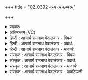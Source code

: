 +++
title = "02_0392 यस्य त्यच्छम्बरम्"

+++
<details><summary>पदपाठः</summary>

य꣡स्य꣢꣯। त्यत्। शं꣡ब꣢꣯रम्। शम्। ब꣣रम्। म꣡दे꣢। दि꣡वो꣢꣯दासाय। दि꣡वः꣢꣯। दा꣣साय। रन्ध꣡य꣢न्। अ꣣य꣢म्। सः। सो꣡मः꣢। इ꣣न्द्र। ते। सुतः꣢। पि꣡ब꣢꣯। ३९२।
</details>

<details><summary>अधिमन्त्रम् (VC)</summary>

- इन्द्रः
- भरद्वाजो बार्हस्पत्यः
- उष्णिक्
- ऋषभः
- ऐन्द्रं काण्डम्
</details>

<details><summary>हिन्दी : आचार्य रामनाथ वेदालंकार - विषयः</summary>

अगले मन्त्र में परमात्मा के वीरतापूर्ण कर्म की प्रशंसा करते हुए उसका आह्वान किया गया है।
</details>

<details><summary>हिन्दी : आचार्य रामनाथ वेदालंकार - पदार्थः</summary>

पदार्थान्वय -  हे (इन्द्र) विघ्नविदारक परमात्मन् ! (यस्य) जिस पुरुषार्थमिश्रित भक्तिरूप सोमरस के (मदे) हर्ष में (दिवोदासाय) मन आदि को प्रकाश देनेवाले जीवात्मा की सहायता के लिए, आप (शम्बरम्) योगमार्ग में आये आनन्द और शान्ति के आच्छादक विघ्नसमूह को (रन्धयन्) विनष्ट करते हुए (त्यत्) प्रसिद्ध वीर कर्म को करते हो, (अयं सः) यह वह (सोमः) पुरुषार्थमिश्रित भक्तिरस (ते) आपके लिए (सुतः) अभिषुत है, उसका (पिब) पान करो ॥२॥
</details>

<details><summary>हिन्दी : आचार्य रामनाथ वेदालंकार - भावार्थः</summary>

भावार्थ -  पुरुषार्थपूर्ण भक्ति से आराधना किया गया परमेश्वर योगसाधक के मार्ग में आये हुए सब विघ्नों का निराकरण करके योगसिद्धि प्रदान करता है ॥२॥
</details>

<details><summary>संस्कृत : आचार्य रामनाथ वेदालंकार - विषयः</summary>

अथ परमात्मनो वीरकर्म प्रशंसन् तमाह्वयति।
</details>

<details><summary>संस्कृत : आचार्य रामनाथ वेदालंकार - पदार्थः</summary>

पदार्थान्वय -  हे (इन्द्र) विघ्नविदारक परमात्मन् ! (यस्य) पुरुषार्थमिश्रितस्य भक्तिरूपस्य सोमरसस्य (मदे) हर्षे (दिवोदासाय२) मनआदिभ्यः दिवः प्रकाशस्य दात्रे जीवात्मने, तत्साहाय्यार्थमिति भावः। दासृ दाने, भ्वादिः। ‘दिवश्च दासे षष्ठ्या अलुग् वक्तव्यः। अ० ६।३।२१’ वा० इति षष्ठ्या अलुक्। ‘आद्युदात्तप्रकरणे दिवोदासादीनामुपसंख्यानम्। अ० ६।२।९१’ वा० इत्याद्युदात्तः। त्वम् (शम्बरम्३) शम् आनन्दम् शान्तिं च वारयति आच्छादयतीति शम्बरः। वबयोरभेदात् शम्वर एव शम्बरः तम्, योगमार्गे समागतं विघ्नसमूहम् (रन्धयन्) विनाशयन्। रध हिंसासंराध्योः, दिवादिः। णिजन्ताच्छतरि, ‘रधिजभोरचि। अ० ७।१।६१’ इति नुम्। (त्यत्४) तत् प्रसिद्धं वीरकर्म करोषि, (अयं सः) एष सः (सोमः) पुरुषार्थमिश्रितः भक्तिरसः (ते) तुभ्यम् (सुतः) अभिषुतोऽस्ति, तम् (पिब) आस्वादय ॥२॥ ५
</details>

<details><summary>संस्कृत : आचार्य रामनाथ वेदालंकार - भावार्थः</summary>

भावार्थ -  पुरुषार्थपूर्णया भक्त्याऽऽराधितः परमेश्वरो योगसाधकस्य मार्गे समागतान् सर्वान् प्रत्यूहान् निराकृत्य योगसिद्धिं प्रयच्छति ॥२॥
</details>

<details><summary>संस्कृत : आचार्य रामनाथ वेदालंकार - पादटिप्पनी</summary>

टिप्पनी -   १. ऋ० ६।४३।१ ‘रन्धयन्’ इत्यत्र ‘रन्धयः’ इति पाठः। २. विज्ञानप्रदाय (धार्मिकाय जनाय) इति ऋ० ६।४३।१ भाष्ये द०। दिवोदासनाम्नः राज्ञः अर्थाय—इति वि०। दिवोदासाय ऋषये—इति भ०। दिवोदासाय राज्ञे—इति सा०। एवमैतिहासिकपक्षस्य कल्पनोपजीवित्वं स्पष्टम्। ३. यद्यपि ‘शम्ब सम्बन्धने’ धातोर्बाहुलकाद् अरन् प्रत्यये कृतेऽपि शब्दोऽयं सिध्यति, तथापि पदपाठे ‘शम् वरम्’ इति विच्छेदात् शम् पूर्वाद् वृञ् धातोरस्माभिर्निष्पादितः। ४. नपुंसकलिङ्गं व्यत्ययेन पुंल्लिङ्गस्य स्थाने द्रष्टव्यम्। तं शम्बरं नामासुरम्—इति वि०। त्यत् तत् प्रसिद्धं पूर्भेदनादिकर्म अकार्षीः शम्बरम् असुरं दिवोदासाय ऋषये रन्धयन्—अहं पुरो मन्दसानो व्यैरं नव साकं नवतीः शम्बरस्य। शततमं वेश्यं सर्वताता दिवोदासमतिथिग्वं यदावम् ॥ ऋ० ४।२६।३ इति हि निगमः—इति भ०। त्यदिति क्रियाविशेषणम्, तत् प्रसिद्धं यथा भवति तथा—इति सा०। ५. दयानन्दर्षिर्ऋग्भाष्ये मन्त्रमिमं “हे राजादयो जनाः, यूयं धार्मिकाणां पीडकान् जनान् यथावद् दण्डयत, वैद्यकशास्त्रोक्तरीत्या महौषधिरसं निष्पाद्य संसेव्यारोगा भूत्वा सर्वाः प्रजा अरोगाः कुरुत” इति विषये व्याख्यातवान्।
</details>